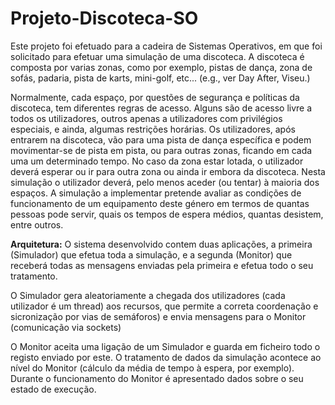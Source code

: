# Projeto-Discoteca-SO

Este projeto foi efetuado para a cadeira de Sistemas Operativos, em que foi solicitado para efetuar uma simulação de uma discoteca.
A discoteca é composta por varias zonas, como por exemplo, pistas de dança, zona de sofás, padaria, pista de karts, mini-golf, etc... (e.g., ver Day After, Viseu.)

Normalmente, cada espaço, por questões de segurança e políticas da discoteca, tem diferentes regras de acesso. Alguns são de acesso livre a todos os utilizadores, outros apenas a utilizadores com privilégios especiais, e ainda, algumas restrições horárias.
Os utilizadores, após entrarem na discoteca, vão para uma pista de dança específica e podem movimentar-se de pista em pista, ou para outras zonas, ficando em cada uma um determinado tempo. No caso da zona estar lotada, o utilizador deverá esperar ou ir para outra zona ou ainda ir embora da discoteca. Nesta simulação o utilizador deverá, pelo menos aceder (ou tentar) à maioria dos espaços.
A simulação a implementar pretende avaliar as condições de funcionamento de um equipamento deste género em termos de quantas pessoas pode servir, quais os tempos de espera médios, quantas desistem, entre outros.

**Arquitetura:**
O sistema desenvolvido contem duas aplicações, a primeira (Simulador) que efetua toda a simulação, e a segunda (Monitor) que receberá todas as mensagens enviadas pela primeira e efetua todo o seu tratamento.

O Simulador gera aleatoriamente a chegada dos utilizadores (cada utilizador é um thread) aos recursos, que permite a correta coordenação e sicronização por vias de semáforos) e envia mensagens para o Monitor (comunicação via sockets)

O Monitor aceita uma ligação de um Simulador e guarda em ficheiro todo o registo enviado por este.
O tratamento de dados da simulação acontece ao nível do Monitor (cálculo da média de tempo à espera, por exemplo).
Durante o funcionamento do Monitor é apresentado dados sobre o seu estado de execução.


